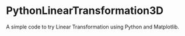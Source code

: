 # PythonLinearTransformation3D
 A simple code to try Linear Transformation using Python and Matplotlib.
